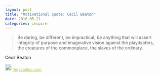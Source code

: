 ```yaml
---
layout: post
title: "Motivational quote: Cecil Beaton"
date: 2016-05-21
categories: inspire
---
```

> Be daring, be different, be impractical, be anything that will assert integrity of purpose and imaginative vision against the playitsafers, the creatures of the commonplace, the slaves of the ordinary.

Cecil Beaton

<span style="z-index:50;font-size:0.9em;"><img src="https://theysaidso.com/branding/theysaidso.png" height="20" width="20" alt="theysaidso.com"/><a href="https://theysaidso.com" title="Powered by quotes from theysaidso.com" style="color: #9fcc25; margin-left: 4px; vertical-align: middle;">theysaidso.com</a></span>
